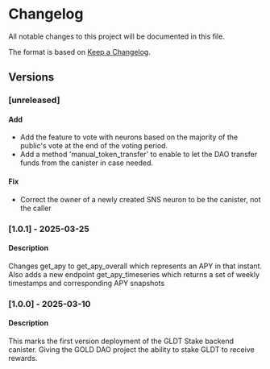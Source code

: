 # Changelog

All notable changes to this project will be documented in this file.

The format is based on [Keep a Changelog](https://keepachangelog.com/en/1.0.0/).

## Versions

### [unreleased]

#### Add

- Add the feature to vote with neurons based on the majority of the public's vote at the end of the voting period.
- Add a method 'manual_token_transfer' to enable to let the DAO transfer funds from the canister in case needed.

#### Fix

- Correct the owner of a newly created SNS neuron to be the canister, not the caller

### [1.0.1] - 2025-03-25

#### Description

Changes get_apy to get_apy_overall which represents an APY in that instant. Also adds a new endpoint get_apy_timeseries which returns a set of weekly timestamps and corresponding APY snapshots

### [1.0.0] - 2025-03-10

#### Description

This marks the first version deployment of the GLDT Stake backend canister. Giving the GOLD DAO project the ability to stake GLDT to receive rewards.
